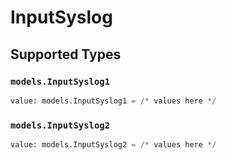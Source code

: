 # InputSyslog


## Supported Types

### `models.InputSyslog1`

```python
value: models.InputSyslog1 = /* values here */
```

### `models.InputSyslog2`

```python
value: models.InputSyslog2 = /* values here */
```

